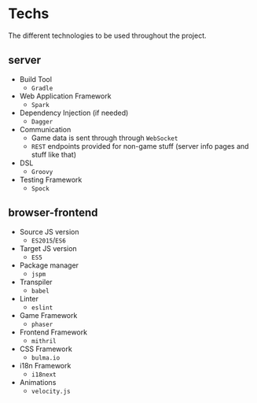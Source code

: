 # Techs

The different technologies to be used throughout the project.

## server
* Build Tool
    * `Gradle`
* Web Application Framework
    * `Spark`
* Dependency Injection (if needed)
    * `Dagger`
* Communication
    * Game data is sent through through `WebSocket`
    * `REST` endpoints provided for non-game stuff (server info pages and stuff like that)
* DSL
    * `Groovy`
* Testing Framework
    * `Spock`

## browser-frontend
* Source JS version
    * `ES2015`/`ES6`
* Target JS version
    * `ES5`
* Package manager
    * `jspm`
* Transpiler
    * `babel`
* Linter
    * `eslint`
* Game Framework
    * `phaser`
* Frontend Framework
    * `mithril`
* CSS Framework
    * `bulma.io`
* i18n Framework
    * `i18next`
* Animations
    * `velocity.js`
